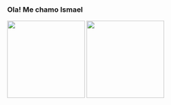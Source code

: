 ### Ola! Me chamo Ismael 

<div>
  <a href= "https://github.com/ismaelmendesbueno"></a>
  <img height="180em" src="https://github-readme-stats.vercel.app/api?username=ismaelmendesbueno&show_icons=true&theme=dark"/>
  <img height="180em" src="https://github-readme-stats.vercel.app/api/top-langs/?username=ismaelmendesbuen&layout=compact"
</div> 



